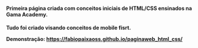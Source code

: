 <h4> Primeira página criada com conceitos iniciais de HTML/CSS ensinados na Gama Academy.<h4>
<p>Tudo foi criado visando conceitos de mobile fisrt.</p>
  
  Demonstração: https://fabiopaixaoss.github.io/paginaweb_html_css/
